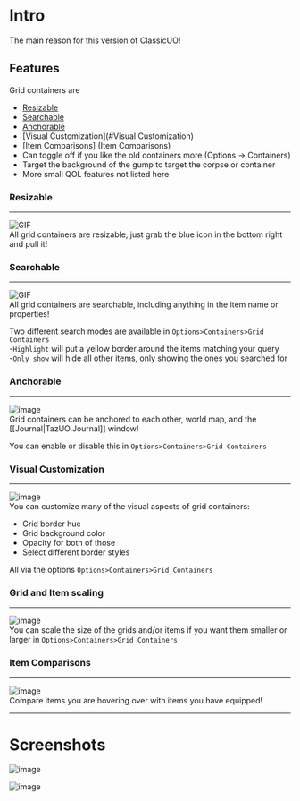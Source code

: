 # Intro
The main reason for this version of ClassicUO!

## Features
Grid containers are 
* [Resizable](#Resizable)
* [Searchable](#Searchable)
* [Anchorable](#Anchorable)
* [Visual Customization](#Visual Customization)
* [Item Comparisons] (Item Comparisons)
* Can toggle off if you like the old containers more (Options -> Containers)
* Target the background of the gump to target the corpse or container
* More small QOL features not listed here

### Resizable

***

![GIF](https://user-images.githubusercontent.com/3859393/227370117-b16f19f6-4b49-4eb7-9e7d-d04d868adf79.gif)  
All grid containers are resizable, just grab the blue icon in the bottom right and pull it!  

### Searchable

***

![GIF](https://user-images.githubusercontent.com/3859393/227370623-927c6307-8b32-47b9-a79a-bb320d037dba.gif)  
All grid containers are searchable, including anything in the item name or properties!    

Two different search modes are available in `Options>Containers>Grid Containers`  
-`Highlight` will put a yellow border around the items matching your query  
-`Only show` will hide all other items, only showing the ones you searched for  

### Anchorable

***

![image](https://user-images.githubusercontent.com/3859393/227367910-0a7c3827-786b-4fe7-9f20-606988ea4533.png)  
Grid containers can be anchored to each other, world map, and the [[Journal|TazUO.Journal]] window!  

You can enable or disable this in `Options>Containers>Grid Containers`

### Visual Customization

***

![image](https://user-images.githubusercontent.com/3859393/227368459-3f4fb54a-9e1e-4fac-a522-21e17ff51ec4.png)  
You can customize many of the visual aspects of grid containers:
* Grid border hue
* Grid background color
* Opacity for both of those
* Select different border styles

All via the options `Options>Containers>Grid Containers`

### Grid and Item scaling

***

![image](https://user-images.githubusercontent.com/3859393/227368228-c0462207-6e26-420e-985f-aa3bc171ddd1.png)  
You can scale the size of the grids and/or items if you want them smaller or larger in `Options>Containers>Grid Containers`

### Item Comparisons

***

![image](https://user-images.githubusercontent.com/3859393/227375628-33ec6f91-dc3c-4e3d-beee-d15fc8660a23.png)  
Compare items you are hovering over with items you have equipped!

***

# Screenshots

![image](https://user-images.githubusercontent.com/3859393/227367717-4ecbbfa7-abbf-4622-8eb5-3acf6a211b0c.png)

![image](https://user-images.githubusercontent.com/3859393/227367995-aa75febe-802e-4e92-95e1-d2cab5773029.png)
